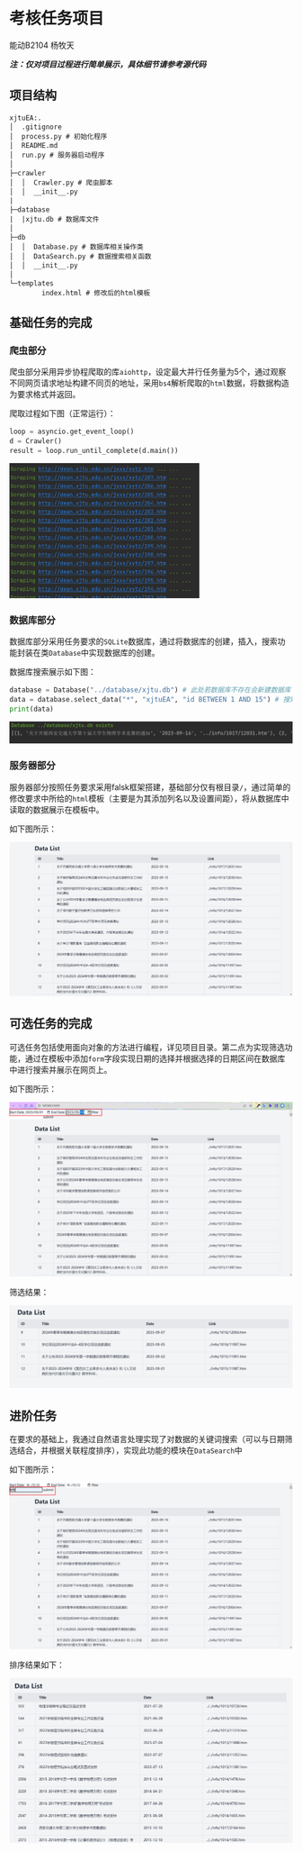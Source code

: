 # 考核任务项目

能动B2104 杨牧天

***注：仅对项目过程进行简单展示，具体细节请参考源代码***

## 项目结构

```shell
xjtuEA:.
│  .gitignore
│  process.py # 初始化程序
│  README.md
│  run.py # 服务器启动程序
│
├─crawler
│  │  Crawler.py # 爬虫脚本
│  │  __init__.py
|
├─database
|  |xjtu.db # 数据库文件
│  
├─db
│  │  Database.py # 数据库相关操作类
│  │  DataSearch.py # 数据搜索相关函数
│  │  __init__.py
│  
└─templates
        index.html # 修改后的html模板
```

## 基础任务的完成

### 爬虫部分

爬虫部分采用异步协程爬取的库`aiohttp`，设定最大并行任务量为5个，通过观察不同网页请求地址构建不同页的地址，采用`bs4`解析爬取的`html`数据，将数据构造为要求格式并返回。

爬取过程如下图（正常运行）：

```python
loop = asyncio.get_event_loop()
d = Crawler()
result = loop.run_until_complete(d.main())
```

<img src="./picture/爬虫展示.png" style="zoom: 33%;" />

### 数据库部分

数据库部分采用任务要求的`SQLite`数据库，通过将数据库的创建，插入，搜索功能封装在类`Database`中实现数据库的创建。

数据库搜索展示如下图：

```python
database = Database("../database/xjtu.db") # 此处若数据库不存在会新建数据库
data = database.select_data("*", "xjtuEA", "id BETWEEN 1 AND 15") # 搜索id为1-15的数据
print(data)
```

![](./picture/数据库展示.png)

### 服务器部分

服务器部分按照任务要求采用falsk框架搭建，基础部分仅有根目录`/`，通过简单的修改要求中所给的`html`模板（主要是为其添加列名以及设置间距），将从数据库中读取的数据展示在模板中。

如下图所示：

![](./picture/网页展示.png)

## 可选任务的完成

可选任务包括使用面向对象的方法进行编程，详见项目目录。第二点为实现筛选功能，通过在模板中添加`form`字段实现日期的选择并根据选择的日期区间在数据库中进行搜索并展示在网页上。

如下图所示：

![](./picture/日期筛选.png)

筛选结果：

![](./picture/日期筛选结果.png)



## 进阶任务

在要求的基础上，我通过自然语言处理实现了对数据的关键词搜索（可以与日期筛选结合，并根据关联程度排序），实现此功能的模块在`DataSearch`中

如下图所示：

![](./picture/关键词网页.png)

排序结果如下：

![](./picture/关键词结果.png)

